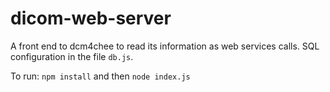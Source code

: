 # dicom-web-server

A front end to dcm4chee to read its information as web services calls. SQL configuration in the file `db.js`.

To run: `npm install` and then `node index.js` 
